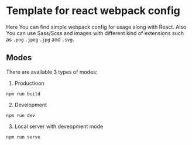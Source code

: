 # Template for react webpack config

Here You can find simple webpack config for usage along with React. Also You can use Sass/Scss and images with different kind of extensions such as `.png` `.jpeg` `.jpg` and `.svg`.

## Modes

There are available 3 types of modes:

1. Productioon

```
npm run build
```

2. Development

```
npm run dev
```

3. Local server with deveopment mode

```
npm run serve
```
